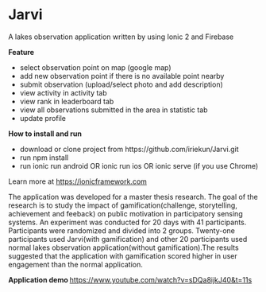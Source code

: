 # Jarvi

A lakes observation application written by using Ionic 2 and Firebase

<b>Feature</b>
<ul>
<li> select observation point on map (google map) </li>
<li> add new observation point if there is no available point nearby </li>
<li> submit observation (upload/select photo and add description) </li>
<li> view activity in activity tab</li>
<li> view rank in leaderboard tab</li>
<li> view all observations submitted in the area in statistic tab </li>
<li> update profile </li>

</ul>
<b>How to install and run </b>
<ul>
<li> download or clone project from https://github.com/iriekun/Jarvi.git </li>
<li> run npm install </li>
<li> run ionic run android OR ionic run ios OR ionic serve (if you use Chrome) </li>
</ul>

Learn more at https://ionicframework.com

The application was developed for a master thesis research. The goal of the research is to study the impact of gamification(challenge, storytelling, achievement and feeback) on public motivation in participatory sensing systems. An experiment was conducted for 20 days with 41 participants. Participants were randomized and divided into 2 groups. Twenty-one participants used Jarvi(with gamification) and other 20 participants used normal lakes observation application(without gamification).The results suggested that the application with gamification scored higher in user engagement than the normal application.

<b>Application demo </b> https://www.youtube.com/watch?v=sDQa8ijkJ40&t=11s
